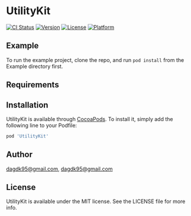 # UtilityKit

[![CI Status](https://img.shields.io/travis/dagdk95@gmail.com/UtilityKit.svg?style=flat)](https://travis-ci.org/dagdk95@gmail.com/UtilityKit)
[![Version](https://img.shields.io/cocoapods/v/UtilityKit.svg?style=flat)](https://cocoapods.org/pods/UtilityKit)
[![License](https://img.shields.io/cocoapods/l/UtilityKit.svg?style=flat)](https://cocoapods.org/pods/UtilityKit)
[![Platform](https://img.shields.io/cocoapods/p/UtilityKit.svg?style=flat)](https://cocoapods.org/pods/UtilityKit)

## Example

To run the example project, clone the repo, and run `pod install` from the Example directory first.

## Requirements

## Installation

UtilityKit is available through [CocoaPods](https://cocoapods.org). To install
it, simply add the following line to your Podfile:

```ruby
pod 'UtilityKit'
```

## Author

dagdk95@gmail.com, dagdk95@gmail.com

## License

UtilityKit is available under the MIT license. See the LICENSE file for more info.
